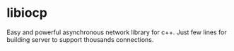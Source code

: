libiocp
=======

Easy and powerful asynchronous network library for c++.
Just few lines for building server to support thousands connections.
